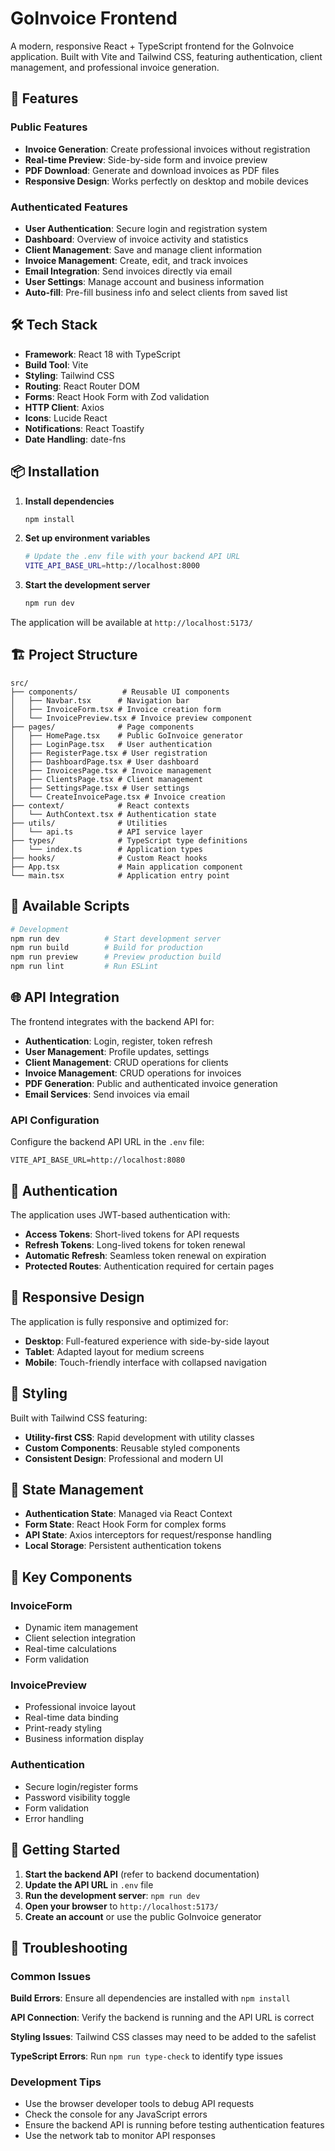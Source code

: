# GoInvoice Frontend

A modern, responsive React + TypeScript frontend for the GoInvoice application. Built with Vite and Tailwind CSS, featuring authentication, client management, and professional invoice generation.

## 🚀 Features

### Public Features

- **Invoice Generation**: Create professional invoices without registration
- **Real-time Preview**: Side-by-side form and invoice preview
- **PDF Download**: Generate and download invoices as PDF files
- **Responsive Design**: Works perfectly on desktop and mobile devices

### Authenticated Features

- **User Authentication**: Secure login and registration system
- **Dashboard**: Overview of invoice activity and statistics
- **Client Management**: Save and manage client information
- **Invoice Management**: Create, edit, and track invoices
- **Email Integration**: Send invoices directly via email
- **User Settings**: Manage account and business information
- **Auto-fill**: Pre-fill business info and select clients from saved list

## 🛠️ Tech Stack

- **Framework**: React 18 with TypeScript
- **Build Tool**: Vite
- **Styling**: Tailwind CSS
- **Routing**: React Router DOM
- **Forms**: React Hook Form with Zod validation
- **HTTP Client**: Axios
- **Icons**: Lucide React
- **Notifications**: React Toastify
- **Date Handling**: date-fns

## 📦 Installation

1. **Install dependencies**

   ```bash
   npm install
   ```

2. **Set up environment variables**

   ```bash
   # Update the .env file with your backend API URL
   VITE_API_BASE_URL=http://localhost:8000
   ```

3. **Start the development server**
   ```bash
   npm run dev
   ```

The application will be available at `http://localhost:5173/`

## 🏗️ Project Structure

```
src/
├── components/          # Reusable UI components
│   ├── Navbar.tsx      # Navigation bar
│   ├── InvoiceForm.tsx # Invoice creation form
│   └── InvoicePreview.tsx # Invoice preview component
├── pages/              # Page components
│   ├── HomePage.tsx    # Public GoInvoice generator
│   ├── LoginPage.tsx   # User authentication
│   ├── RegisterPage.tsx # User registration
│   ├── DashboardPage.tsx # User dashboard
│   ├── InvoicesPage.tsx # Invoice management
│   ├── ClientsPage.tsx # Client management
│   ├── SettingsPage.tsx # User settings
│   └── CreateInvoicePage.tsx # Invoice creation
├── context/            # React contexts
│   └── AuthContext.tsx # Authentication state
├── utils/              # Utilities
│   └── api.ts          # API service layer
├── types/              # TypeScript type definitions
│   └── index.ts        # Application types
├── hooks/              # Custom React hooks
├── App.tsx             # Main application component
└── main.tsx            # Application entry point
```

## 🔧 Available Scripts

```bash
# Development
npm run dev          # Start development server
npm run build        # Build for production
npm run preview      # Preview production build
npm run lint         # Run ESLint
```

## 🌐 API Integration

The frontend integrates with the backend API for:

- **Authentication**: Login, register, token refresh
- **User Management**: Profile updates, settings
- **Client Management**: CRUD operations for clients
- **Invoice Management**: CRUD operations for invoices
- **PDF Generation**: Public and authenticated invoice generation
- **Email Services**: Send invoices via email

### API Configuration

Configure the backend API URL in the `.env` file:

```env
VITE_API_BASE_URL=http://localhost:8080
```

## 🔐 Authentication

The application uses JWT-based authentication with:

- **Access Tokens**: Short-lived tokens for API requests
- **Refresh Tokens**: Long-lived tokens for token renewal
- **Automatic Refresh**: Seamless token renewal on expiration
- **Protected Routes**: Authentication required for certain pages

## 📱 Responsive Design

The application is fully responsive and optimized for:

- **Desktop**: Full-featured experience with side-by-side layout
- **Tablet**: Adapted layout for medium screens
- **Mobile**: Touch-friendly interface with collapsed navigation

## 🎨 Styling

Built with Tailwind CSS featuring:

- **Utility-first CSS**: Rapid development with utility classes
- **Custom Components**: Reusable styled components
- **Consistent Design**: Professional and modern UI

## 🔄 State Management

- **Authentication State**: Managed via React Context
- **Form State**: React Hook Form for complex forms
- **API State**: Axios interceptors for request/response handling
- **Local Storage**: Persistent authentication tokens

## 📄 Key Components

### InvoiceForm

- Dynamic item management
- Client selection integration
- Real-time calculations
- Form validation

### InvoicePreview

- Professional invoice layout
- Real-time data binding
- Print-ready styling
- Business information display

### Authentication

- Secure login/register forms
- Password visibility toggle
- Form validation
- Error handling

## 🚦 Getting Started

1. **Start the backend API** (refer to backend documentation)
2. **Update the API URL** in `.env` file
3. **Run the development server**: `npm run dev`
4. **Open your browser** to `http://localhost:5173/`
5. **Create an account** or use the public GoInvoice generator

## 🐛 Troubleshooting

### Common Issues

**Build Errors**: Ensure all dependencies are installed with `npm install`

**API Connection**: Verify the backend is running and the API URL is correct

**Styling Issues**: Tailwind CSS classes may need to be added to the safelist

**TypeScript Errors**: Run `npm run type-check` to identify type issues

### Development Tips

- Use the browser developer tools to debug API requests
- Check the console for any JavaScript errors
- Ensure the backend API is running before testing authentication features
- Use the network tab to monitor API responses
